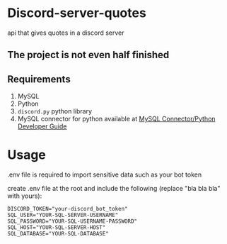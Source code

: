 # Discord-server-quotes
api that gives quotes in a discord server

## **The project is not even half finished**

## Requirements
1. MySQL
2. Python
3. `discord.py` python library
4. MySQL connector for python available at [MySQL Connector/Python Developer Guide](https://dev.mysql.com/doc/connector-python/en/)


# Usage
.env file is required to import sensitive data such as your bot token

create .env file at the root and include the following (replace "bla bla bla" with yours):
```
DISCORD_TOKEN="your-discord_bot_token"
SQL_USER="YOUR-SQL-SERVER-USERNAME"
SQL_PASSWORD="YOUR-SQL-USERNAME-PASSWORD"
SQL_HOST="YOUR-SQL-SERVER-HOST"
SQL_DATABASE="YOUR-SQL-DATABASE"
```
